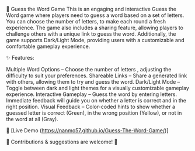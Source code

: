 🚀 Guess the Word Game 
This is an engaging and interactive Guess the Word game where players need to guess a word based on a set of letters. You can choose the number of letters, to make each round a fresh experience. The game also includes a sharing feature, allowing players to challenge others with a unique link to guess the word.
Additionally, the game supports Dark/Light Mode, providing users with a customizable and comfortable gameplay experience.

✨ Features:

Multiple Word Options – Choose the number of letters , adjusting the difficulty to suit your preferences.
Shareable Links – Share a generated link with others, allowing them to try and guess the word.
Dark/Light Mode – Toggle between dark and light themes for a visually customizable gameplay experience.
Interactive Gameplay – Guess the word by entering letters. Immediate feedback will guide you on whether a letter is correct and in the right position.
Visual Feedback – Color-coded hints to show whether a guessed letter is correct (Green), in the wrong position (Yellow), or not in the word at all (Gray).

🔗 [Live Demo (https://nanmo57.github.io/Guess-The-Word-Game/)]

📌 Contributions & suggestions are welcome! 🚀
